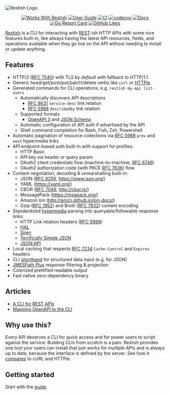 ![Restish Logo](https://user-images.githubusercontent.com/106826/82109918-ec5b2300-96ee-11ea-9af0-8515329d5965.png)

<div style="text-align: center;">

[![Works With Restish](https://img.shields.io/badge/Works%20With-Restish-ff5f87)](https://rest.sh/) [![User Guide](https://img.shields.io/badge/Docs-Guide-5fafd7)](https://rest.sh/#/guide) [![CI](https://github.com/danielgtaylor/restish/workflows/CI/badge.svg?branch=main)](https://github.com/danielgtaylor/restish/actions?query=workflow%3ACI+branch%3Amain++) [![codecov](https://codecov.io/gh/danielgtaylor/restish/branch/main/graph/badge.svg)](https://codecov.io/gh/danielgtaylor/restish) [![Docs](https://img.shields.io/badge/godoc-reference-5fafd7)](https://pkg.go.dev/github.com/danielgtaylor/restish?tab=subdirectories) [![Go Report Card](https://goreportcard.com/badge/github.com/danielgtaylor/restish)](https://goreportcard.com/report/github.com/danielgtaylor/restish) [![GitHub Likes](https://img.shields.io/github/stars/danielgtaylor/restish?style=social)](https://github.com/danielgtaylor/restish)

</div>

[Restish](https://rest.sh/) is a CLI for interacting with [REST](https://apisyouwonthate.com/blog/rest-and-hypermedia-in-2019)-ish HTTP APIs with some nice features built-in, like always having the latest API resources, fields, and operations available when they go live on the API without needing to install or update anything.

## Features

- HTTP/2 ([RFC 7540](https://tools.ietf.org/html/rfc7540)) with TLS by _default_ with fallback to HTTP/1.1
- Generic head/get/post/put/patch/delete verbs like `curl` or [HTTPie](https://httpie.org/)
- Generated commands for CLI operations, e.g. `restish my-api list-users`
  - Automatically discovers API descriptions
    - [RFC 8631](https://tools.ietf.org/html/rfc8631) `service-desc` link relation
    - [RFC 5988](https://tools.ietf.org/html/rfc5988#section-6.2.2) `describedby` link relation
  - Supported formats
    - [OpenAPI 3](https://github.com/OAI/OpenAPI-Specification/blob/master/versions/3.0.3.md) and [JSON Schema](https://json-schema.org/)
  - Automatic configuration of API auth if advertised by the API
  - Shell command completion for Bash, Fish, Zsh, Powershell
- Automatic pagination of resource collections via [RFC 5988](https://tools.ietf.org/html/rfc5988) `prev` and `next` hypermedia links
- API endpoint-based auth built-in with support for profiles:
  - HTTP Basic
  - API key via header or query param
  - OAuth2 client credentials flow (machine-to-machine, [RFC 6749](https://tools.ietf.org/html/rfc6749))
  - OAuth2 authorization code (with PKCE [RFC 7636](https://tools.ietf.org/html/rfc7636)) flow
- Content negotiation, decoding & unmarshalling built-in:
  - JSON ([RFC 8259](https://tools.ietf.org/html/rfc8259), https://www.json.org/)
  - YAML (https://yaml.org/)
  - CBOR ([RFC 7049](https://tools.ietf.org/html/rfc7049), http://cbor.io/)
  - MessagePack (https://msgpack.org/)
  - Amazon Ion (http://amzn.github.io/ion-docs/)
  - Gzip ([RFC 1952](https://tools.ietf.org/html/rfc1952)) and Brotli ([RFC 7932](https://tools.ietf.org/html/rfc7932)) content encoding
- Standardized [hypermedia](https://smartbear.com/learn/api-design/what-is-hypermedia/) parsing into queryable/followable response links:
  - HTTP Link relation headers ([RFC 5988](https://tools.ietf.org/html/rfc5988#section-6.2.2))
  - [HAL](http://stateless.co/hal_specification.html)
  - [Siren](https://github.com/kevinswiber/siren)
  - [Terrifically Simple JSON](https://github.com/mpnally/Terrifically-Simple-JSON)
  - [JSON:API](https://jsonapi.org/)
- Local caching that respects [RFC 7234](https://tools.ietf.org/html/rfc7234) `Cache-Control` and `Expires` headers
- CLI [shorthand](https://github.com/danielgtaylor/openapi-cli-generator/tree/master/shorthand#cli-shorthand-syntax) for structured data input (e.g. for JSON)
- [JMESPath Plus](https://github.com/danielgtaylor/go-jmespath-plus) response filtering & projection
- Colorized prettified readable output
- Fast native zero-dependency binary

## Articles

- [A CLI for REST APIs](https://dev.to/danielgtaylor/a-cli-for-rest-apis-part-1-104b)
- [Mapping OpenAPI to the CLI](https://dev.to/danielgtaylor/mapping-openapi-to-the-cli-37pb)

## Why use this?

Every API deserves a CLI for quick access and for power users to script against the service. Building CLIs from scratch is a pain. Restish provides one tool your users can install that just works for multiple APIs and is always up to date, because the interface is defined by the server. See how it [compares](/comparison.md) to cURL and HTTPie.

## Getting started

Start with the [guide](/guide?id=guide).
